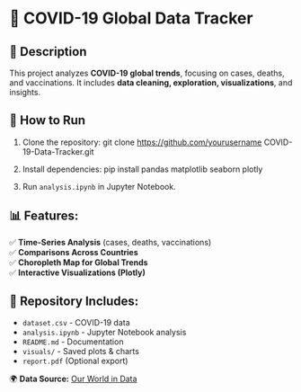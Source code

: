 # 📌 COVID-19 Global Data Tracker

## 📖 Description
This project analyzes **COVID-19 global trends**, focusing on cases, deaths, and vaccinations. It includes **data cleaning, exploration, visualizations**, and insights.

## 🚀 How to Run
1. Clone the repository:
git clone https://github.com/yourusername COVID-19-Data-Tracker.git

2. Install dependencies:
pip install pandas matplotlib seaborn plotly

3. Run `analysis.ipynb` in Jupyter Notebook.

## 📊 Features:
✅ **Time-Series Analysis** (cases, deaths, vaccinations)  
✅ **Comparisons Across Countries**  
✅ **Choropleth Map for Global Trends**  
✅ **Interactive Visualizations (Plotly)**  

## 📂 Repository Includes:
- `dataset.csv` - COVID-19 data
- `analysis.ipynb` - Jupyter Notebook analysis
- `README.md` - Documentation  
- `visuals/` - Saved plots & charts  
- `report.pdf` (Optional export)

🌍 **Data Source:** [Our World in Data](https://ourworldindata.org/covid-data)